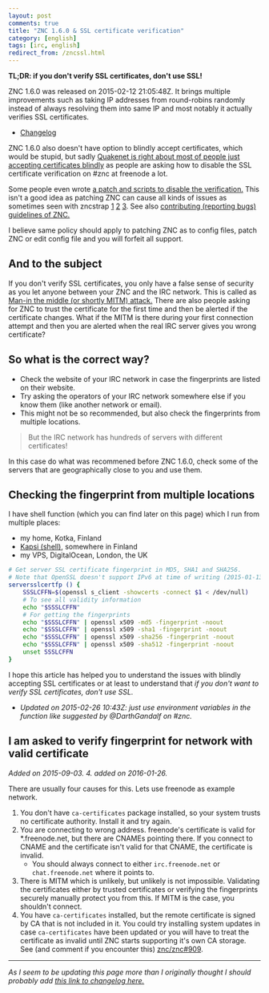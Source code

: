 ```yaml
---
layout: post
comments: true
title: "ZNC 1.6.0 & SSL certificate verification"
category: [english]
tags: [irc, english]
redirect_from: /zncssl.html
---
```


**TL;DR: if you don't verify SSL certificates, don't use SSL!**

ZNC 1.6.0 was released on 2015-02-12 21:05:48Z. It brings multiple
improvements such as taking IP addresses from round-robins randomly instead
of always resolving them into same IP and most notably it actually verifies
SSL certificates.

* [Changelog](http://wiki.znc.in/ChangeLog/1.6.0)

ZNC 1.6.0 also doesn't have option to blindly accept certificates, which
would be stupid, but sadly
[Quakenet is right about most of people just accepting certificates blindly](https://www.quakenet.org/articles/99-trust-is-not-transitive-or-why-irc-over-ssl-is-pointless)
as people are asking how to disable the SSL certificate verification on
\#znc at freenode a lot.

Some people even wrote [a patch and scripts to disable the verification.](https://gist.github.com/KindOne-/52cfade7b937ee8b4c37)
This isn't a good idea as patching ZNC can cause all kinds of issues as
sometimes seen with zncstrap [1](https://github.com/ProjectFirrre/zncstrap/issues/16) [2](https://github.com/ProjectFirrre/zncstrap/issues/18) [3](https://github.com/znc/znc/issues/384).
See also [contributing (reporting bugs) guidelines of ZNC.](https://github.com/znc/znc/issues/384)

I believe same policy should apply to patching ZNC as to config files,
patch ZNC or edit config file and you will forfeit all support.

And to the subject
------------------

If you don't verify SSL certificates, you only have a false sense of
security as you let anyone between your ZNC and the IRC network. This is
called as [Man-in the middle (or shortly MITM) attack.](https://en.wikipedia.org/wiki/Man-in-the-middle_attack)
There are also people asking for ZNC to trust the certificate for the
first time and then be alerted if the certificate changes. What if the
MITM is there during your first connection attempt and then you are
alerted when the real IRC server gives you wrong certificate?

So what is the correct way?
---------------------------

* Check the website of your IRC network in case the fingerprints are
  listed on their website.
* Try asking the operators of your IRC network somewhere else if you know
  them (like another network or email).
* This might not be so recommended, but also check the fingerprints from
  multiple locations.

> But the IRC network has hundreds of servers with different certificates!

In this case do what was recommened before ZNC 1.6.0, check some of the
servers that are geographically close to you and use them.

## Checking the fingerprint from multiple locations

I have shell function (which you can find later on this page) which I run
from multiple places:

* my home, Kotka, Finland
* [Kapsi (shell)](https://www.kapsi.fi/english.html), somewhere in Finland
* my VPS, DigitalOcean, London, the UK

```bash
# Get server SSL certificate fingerprint in MD5, SHA1 and SHA256.
# Note that OpenSSL doesn't support IPv6 at time of writing (2015-01-13).
serversslcertfp () {
    SSSLCFFN=$(openssl s_client -showcerts -connect $1 < /dev/null)
    # To see all validity information
    echo "$SSSLCFFN"
    # For getting the fingerprints
    echo "$SSSLCFFN" | openssl x509 -md5 -fingerprint -noout
    echo "$SSSLCFFN" | openssl x509 -sha1 -fingerprint -noout
    echo "$SSSLCFFN" | openssl x509 -sha256 -fingerprint -noout
    echo "$SSSLCFFN" | openssl x509 -sha512 -fingerprint -noout
    unset SSSLCFFN
}
```

I hope this article has helped you to understand the issues with blindly
accepting SSL certificates or at least to understand that *if you don't
want to verify SSL certificates, don't use SSL.*

* *Updated on 2015-02-26 10:43Z: just use environment variables in the
function like suggested by @DarthGandalf on \#znc.*

## I am asked to verify fingerprint for network with valid certificate

*Added on 2015-09-03. 4. added on 2016-01-26.*

There are usually four causes for this. Lets use freenode as example
network.

1. You don't have `ca-certificates` package installed, so your system
   trusts no certificate authority. Install it and try again.
2. You are connecting to wrong address. freenode's certificate is valid for
   \*.freenode.net, but there are CNAMEs pointing there. If you connect to
   CNAME and the certificate isn't valid for that CNAME, the certificate
   is invalid.
    * You should always connect to either `irc.freenode.net` or
      `chat.freenode.net` where it points to.
3. There is MITM which is unlikely, but unlikely is not impossible.
   Validating the certificates either by trusted certificates or verifying
   the fingerprints securely manually protect you from this. If MITM is the
   case, you shouldn't connect.
4. You have `ca-certificates` installed, but the remote certificate is
   signed by CA that is not included in it. You could try installing
   system updates in case `ca-certificates` have been updated or you will
   have to treat the certificate as invalid until ZNC starts supporting
   it's own CA storage. See (and comment if you encounter this)
   [znc/znc#909](https://github.com/znc/znc/issues/909).


* * * * *

*As I seem to be updating this page more than I originally thought I should
probably add [this link to changelog here.](https://github.com/Mikaela/mikaela.github.io/commits/master/_posts/2015-02-24-znc160-ssl.md)*
